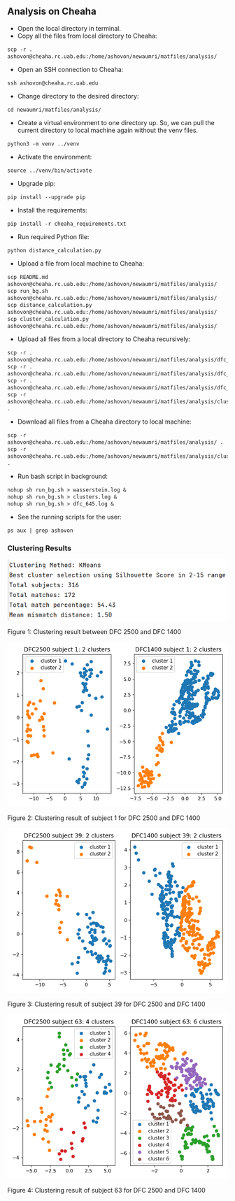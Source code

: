 ## Analysis on Cheaha
- Open the local directory in terminal.
- Copy all the files from local directory to Cheaha:
```
scp -r . ashovon@cheaha.rc.uab.edu:/home/ashovon/newaumri/matfiles/analysis/
```
- Open an SSH connection to Cheaha:
```
ssh ashovon@cheaha.rc.uab.edu
```
- Change directory to the desired directory:
```
cd newaumri/matfiles/analysis/
```
- Create a virtual environment to one directory up. 
So, we can pull the current directory to local machine again without the venv files.
```
python3 -m venv ../venv
```
- Activate the environment:
```
source ../venv/bin/activate
```
- Upgrade pip:
```
pip install --upgrade pip
```
- Install the requirements:
```
pip install -r cheaha_requirements.txt
```
- Run required Python file:
```
python distance_calculation.py
```

- Upload a file from local machine to Cheaha:
```
scp README.md ashovon@cheaha.rc.uab.edu:/home/ashovon/newaumri/matfiles/analysis/
scp run_bg.sh ashovon@cheaha.rc.uab.edu:/home/ashovon/newaumri/matfiles/analysis/
scp distance_calculation.py ashovon@cheaha.rc.uab.edu:/home/ashovon/newaumri/matfiles/analysis/
scp cluster_calculation.py ashovon@cheaha.rc.uab.edu:/home/ashovon/newaumri/matfiles/analysis/
```
- Upload all files from a local directory to Cheaha recursively:
```
scp -r . ashovon@cheaha.rc.uab.edu:/home/ashovon/newaumri/matfiles/analysis/dfc_1400_subjects_distance_matrix/
scp -r . ashovon@cheaha.rc.uab.edu:/home/ashovon/newaumri/matfiles/analysis/dfc_1400_subjects_mds/
scp -r . ashovon@cheaha.rc.uab.edu:/home/ashovon/newaumri/matfiles/analysis/dfc_2500_subjects_mds/
scp -r ashovon@cheaha.rc.uab.edu:/home/ashovon/newaumri/matfiles/analysis/clusters_kmeans/ . 
```

- Download all files from a Cheaha directory to local machine:
```
scp -r ashovon@cheaha.rc.uab.edu:/home/ashovon/newaumri/matfiles/analysis/ .
scp -r ashovon@cheaha.rc.uab.edu:/home/ashovon/newaumri/matfiles/analysis/clusters_kmeans .
```
- Run bash script in background:
```
nohup sh run_bg.sh > wasserstein.log &
nohup sh run_bg.sh > clusters.log &
nohup sh run_bg.sh > dfc_645.log &
```
- See the running scripts for the user:
```
ps aux | grep ashovon
```

### Clustering Results

![Clustering result between DFC 2500 and DFC 1400](../../screenshots/clustering_result.png)

Figure 1: Clustering result between DFC 2500 and DFC 1400

![Clustering sample 1](clusters_kmeans/subject_1.png)

Figure 2: Clustering result of subject 1 for DFC 2500 and DFC 1400

![Clustering sample 2](clusters_kmeans/subject_39.png)

Figure 3: Clustering result of subject 39 for DFC 2500 and DFC 1400

![Clustering sample 63](clusters_kmeans/subject_63.png)

Figure 4: Clustering result of subject 63 for DFC 2500 and DFC 1400